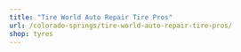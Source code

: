 ```yaml
---
title: "Tire World Auto Repair Tire Pros"
url: /colorado-springs/tire-world-auto-repair-tire-pros/
shop: tyres
---
```

